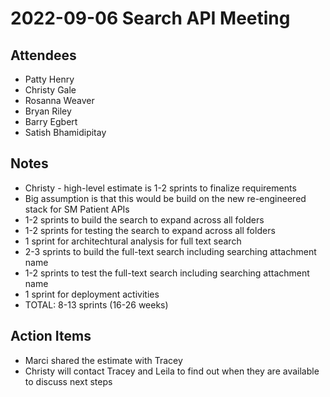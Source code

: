 # 2022-09-06 Search API Meeting

## Attendees
- Patty Henry
- Christy Gale
- Rosanna Weaver
- Bryan Riley
- Barry Egbert
- Satish Bhamidipitay

## Notes
- Christy - high-level estimate is 1-2 sprints to finalize requirements
- Big assumption is that this would be build on the new re-engineered stack for SM Patient APIs
- 1-2 sprints to build the search to expand across all folders
- 1-2 sprints for testing the search to expand across all folders
- 1 sprint for architechtural analysis for full text search
- 2-3 sprints to build the full-text search including searching attachment name
- 1-2 sprints to test the full-text search including searching attachment name
- 1 sprint for deployment activities
- TOTAL: 8-13 sprints (16-26 weeks)

## Action Items
-  Marci shared the estimate with Tracey
-  Christy will contact Tracey and Leila to find out when they are available to discuss next steps
